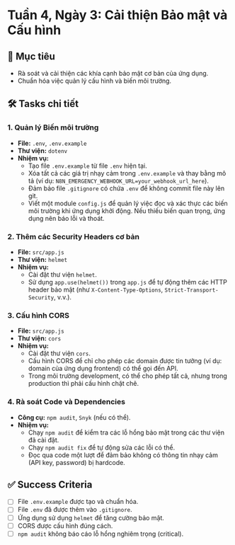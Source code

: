 # Tuần 4, Ngày 3: Cải thiện Bảo mật và Cấu hình

## 🎯 Mục tiêu

- Rà soát và cải thiện các khía cạnh bảo mật cơ bản của ứng dụng.
- Chuẩn hóa việc quản lý cấu hình và biến môi trường.

## 🛠️ Tasks chi tiết

### 1. Quản lý Biến môi trường
- **File:** `.env`, `.env.example`
- **Thư viện:** `dotenv`
- **Nhiệm vụ:**
    - Tạo file `.env.example` từ file `.env` hiện tại.
    - Xóa tất cả các giá trị nhạy cảm trong `.env.example` và thay bằng mô tả (ví dụ: `N8N_EMERGENCY_WEBHOOK_URL=your_webhook_url_here`).
    - Đảm bảo file `.gitignore` có chứa `.env` để không commit file này lên git.
    - Viết một module `config.js` để quản lý việc đọc và xác thực các biến môi trường khi ứng dụng khởi động. Nếu thiếu biến quan trọng, ứng dụng nên báo lỗi và thoát.

### 2. Thêm các Security Headers cơ bản
- **File:** `src/app.js`
- **Thư viện:** `helmet`
- **Nhiệm vụ:**
    - Cài đặt thư viện `helmet`.
    - Sử dụng `app.use(helmet())` trong `app.js` để tự động thêm các HTTP header bảo mật (như `X-Content-Type-Options`, `Strict-Transport-Security`, v.v.).

### 3. Cấu hình CORS
- **File:** `src/app.js`
- **Thư viện:** `cors`
- **Nhiệm vụ:**
    - Cài đặt thư viện `cors`.
    - Cấu hình CORS để chỉ cho phép các domain được tin tưởng (ví dụ: domain của ứng dụng frontend) có thể gọi đến API.
    - Trong môi trường development, có thể cho phép tất cả, nhưng trong production thì phải cấu hình chặt chẽ.

### 4. Rà soát Code và Dependencies
- **Công cụ:** `npm audit`, `Snyk` (nếu có thể).
- **Nhiệm vụ:**
    - Chạy `npm audit` để kiểm tra các lỗ hổng bảo mật trong các thư viện đã cài đặt.
    - Chạy `npm audit fix` để tự động sửa các lỗi có thể.
    - Đọc qua code một lượt để đảm bảo không có thông tin nhạy cảm (API key, password) bị hardcode.

## ✅ Success Criteria
- [ ] File `.env.example` được tạo và chuẩn hóa.
- [ ] File `.env` đã được thêm vào `.gitignore`.
- [ ] Ứng dụng sử dụng `helmet` để tăng cường bảo mật.
- [ ] CORS được cấu hình đúng cách.
- [ ] `npm audit` không báo cáo lỗ hổng nghiêm trọng (critical).